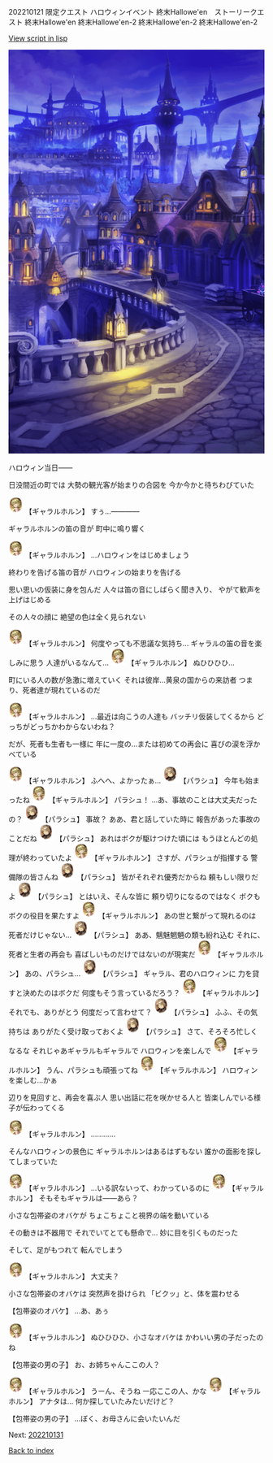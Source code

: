 202210121 限定クエスト ハロウィンイベント 終末Hallowe'en　ストーリークエスト 終末Hallowe'en 終末Hallowe'en-2 終末Hallowe'en-2 終末Hallowe'en-2

[View script in lisp](../scripts/202210121.txt)

![town_night.png](../images/backgrounds/town_night.png)

ハロウィン当日――

日没間近の町では
大勢の観光客が始まりの合図を
今か今かと待ちわびていた

<img src="../images/units/62000311.png" alt="62000311.png" height="34"/>
【ギャラルホルン】
すぅ…――――

ギャラルホルンの笛の音が
町中に鳴り響く

<img src="../images/units/62000311.png" alt="62000311.png" height="34"/>
【ギャラルホルン】
…ハロウィンをはじめましょう

終わりを告げる笛の音が
ハロウィンの始まりを告げる

思い思いの仮装に身を包んだ
人々は笛の音にしばらく聞き入り、
やがて歓声を上げはじめる

その人々の顔に
絶望の色は全く見られない

<img src="../images/units/62000311.png" alt="62000311.png" height="34"/>
【ギャラルホルン】
何度やっても不思議な気持ち…
ギャラルの笛の音を楽しみに思う
人達がいるなんて…

<img src="../images/units/62000311.png" alt="62000311.png" height="34"/>
【ギャラルホルン】
ぬひひひひ…

町にいる人の数が急激に増えていく
それは彼岸…黄泉の国からの来訪者
つまり、死者達が現れているのだ

<img src="../images/units/62000311.png" alt="62000311.png" height="34"/>
【ギャラルホルン】
…最近は向こうの人達も
バッチリ仮装してくるから
どっちがどっちかわからないわね？

だが、死者も生者も一様に
年に一度の…または初めての再会に
喜びの涙を浮かべている

<img src="../images/units/62000311.png" alt="62000311.png" height="34"/>
【ギャラルホルン】
ふへへ、よかったぁ…

<img src="../images/units/3200421.png" alt="3200421.png" height="34"/>
【パラシュ】
今年も始まったね

<img src="../images/units/62000311.png" alt="62000311.png" height="34"/>
【ギャラルホルン】
パラシュ！
…あ、事故のことは大丈夫だったの？

<img src="../images/units/3200421.png" alt="3200421.png" height="34"/>
【パラシュ】
事故？
ああ、君と話していた時に
報告があった事故のことだね

<img src="../images/units/3200421.png" alt="3200421.png" height="34"/>
【パラシュ】
あれはボクが駆けつけた頃には
もうほとんどの処理が終わっていたよ

<img src="../images/units/62000311.png" alt="62000311.png" height="34"/>
【ギャラルホルン】
さすが、パラシュが指揮する
警備隊の皆さんね

<img src="../images/units/3200421.png" alt="3200421.png" height="34"/>
【パラシュ】
皆がそれぞれ優秀だからね
頼もしい限りだよ

<img src="../images/units/3200421.png" alt="3200421.png" height="34"/>
【パラシュ】
とはいえ、そんな皆に
頼り切りになるのではなく
ボクもボクの役目を果たすよ

<img src="../images/units/62000311.png" alt="62000311.png" height="34"/>
【ギャラルホルン】
あの世と繋がって現れるのは
死者だけじゃない…

<img src="../images/units/3200421.png" alt="3200421.png" height="34"/>
【パラシュ】
ああ、魑魅魍魎の類も紛れ込む
それに、死者と生者の再会も
喜ばしいものだけではないのが現実だ

<img src="../images/units/62000311.png" alt="62000311.png" height="34"/>
【ギャラルホルン】
あの、パラシュ…

<img src="../images/units/3200421.png" alt="3200421.png" height="34"/>
【パラシュ】
ギャラル、君のハロウィンに
力を貸すと決めたのはボクだ
何度もそう言っているだろう？

<img src="../images/units/62000311.png" alt="62000311.png" height="34"/>
【ギャラルホルン】
それでも、ありがとう
何度だって言わせて？

<img src="../images/units/3200421.png" alt="3200421.png" height="34"/>
【パラシュ】
ふふ、その気持ちは
ありがたく受け取っておくよ

<img src="../images/units/3200421.png" alt="3200421.png" height="34"/>
【パラシュ】
さて、そろそろ忙しくなるな
それじゃあギャラルもギャラルで
ハロウィンを楽しんで

<img src="../images/units/62000311.png" alt="62000311.png" height="34"/>
【ギャラルホルン】
うん、パラシュも頑張ってね

<img src="../images/units/62000311.png" alt="62000311.png" height="34"/>
【ギャラルホルン】
ハロウィンを楽しむ…かぁ

辺りを見回すと、再会を喜ぶ人
思い出話に花を咲かせる人と
皆楽しんでいる様子が伝わってくる

<img src="../images/units/62000311.png" alt="62000311.png" height="34"/>
【ギャラルホルン】
…………

そんなハロウィンの景色に
ギャラルホルンはあるはずもない
誰かの面影を探してしまっていた

<img src="../images/units/62000311.png" alt="62000311.png" height="34"/>
【ギャラルホルン】
…いる訳ないって、わかっているのに

<img src="../images/units/62000311.png" alt="62000311.png" height="34"/>
【ギャラルホルン】
そもそもギャラルは――あら？

小さな包帯姿のオバケが
ちょこちょこと視界の端を動いている

その動きは不器用で
それでいてとても懸命で…
妙に目を引くものだった

そして、足がもつれて
転んでしまう

<img src="../images/units/62000311.png" alt="62000311.png" height="34"/>
【ギャラルホルン】
大丈夫？

小さな包帯姿のオバケは
突然声を掛けられ
「ビクッ」と、体を震わせる

【包帯姿のオバケ】
…あ、あぅ

<img src="../images/units/62000311.png" alt="62000311.png" height="34"/>
【ギャラルホルン】
ぬひひひひ、小さなオバケは
かわいい男の子だったのね

【包帯姿の男の子】
お、お姉ちゃんここの人？

<img src="../images/units/62000311.png" alt="62000311.png" height="34"/>
【ギャラルホルン】
うーん、そうね
一応ここの人、かな

<img src="../images/units/62000311.png" alt="62000311.png" height="34"/>
【ギャラルホルン】
アナタは…
何か探していたみたいだけど？

【包帯姿の男の子】
…ぼく、お母さんに会いたいんだ


Next: [202210131](202210131.md)

[Back to index](index.md)
